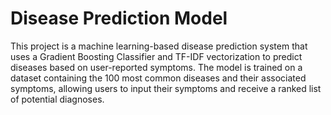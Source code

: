 # Disease Prediction Model
 This project is a machine learning-based disease prediction system that uses a Gradient Boosting Classifier and TF-IDF vectorization to predict diseases based on user-reported symptoms. The model is trained on a dataset containing the 100 most common diseases and their associated symptoms, allowing users to input their symptoms and receive a ranked list of potential diagnoses.
